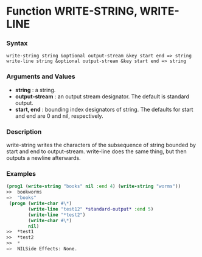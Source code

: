 <!-- Generated on 05/10/2020 by https://github.com/anto2oo/clhs-evolved -->

# Function WRITE-STRING, WRITE-LINE

### Syntax
`write-string string &optional output-stream &key start end => string`  
`write-line string &optional output-stream &key start end => string`  


### Arguments and Values
- **string** : a string.   
- **output-stream** :  an output stream designator. The default is standard output.   
- **start, end** : bounding index designators of string. The defaults for start and end are 0 and nil, respectively.   


### Description
write-string writes the characters of the subsequence of string bounded by start and end to output-stream. write-line does the same thing, but then outputs a newline afterwards.



### Examples
```lisp 
(prog1 (write-string "books" nil :end 4) (write-string "worms"))
>>  bookworms
=>  "books"
 (progn (write-char #\*)
        (write-line "test12" *standard-output* :end 5) 
        (write-line "*test2")
        (write-char #\*)
        nil)
>>  *test1
>>  *test2
>>  *
=>  NILSide Effects: None.
```
